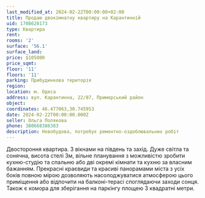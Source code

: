 ```yaml
---
last_modified_at: 2024-02-22T00:00:00+02:00
title: Продаю двокімнатну квартиру на Карантинній
uid: 1708628173
type: Квартира
rent:
rooms: '2'
surface: '56.1'
surface_land:
price: $105000
price_sqmt:
floor: '11'
floors: '11'
parking: Прибудинкова територія
region:
location: м. Одеса
address: вул. Карантинна, 22/87, Приморський район
object:
coordinates: 46.477063,30.745953
date: 2024-02-22T00:00:00.000Z
seller: Ольга Полякова
phone: 380668386383
description: Новобудова, потребує ремонтно-оздоблювальних робіт
---
```


Двостороння квартира. З вікнами на південь та захід. Дуже світла та сонячна, висота стелі 3м, вільне планування з можливістю зробити кухню-студію та спальню або дві окремі кімнати та кухню за власним бажанням. Прекрасні краєвиди та красиві панорамами міста з усіх боків повною мірою дозволяють насолоджуватися атмосферою цього приміщення або відпочити на балконі-терасі споглядаючи заходи сонця. Також є комора для зберігання на паркінгу площею 3 квадратні метри.
